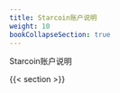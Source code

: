 ```yaml
---
title: Starcoin账户说明
weight: 10
bookCollapseSection: true
---
```


Starcoin账户说明

<!--more-->

{{< section >}}
